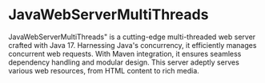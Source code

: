 # JavaWebServerMultiThreads
JavaWebServerMultiThreads" is a cutting-edge multi-threaded web server crafted with Java 17. Harnessing Java's concurrency, it efficiently manages concurrent web requests. With Maven integration, it ensures seamless dependency handling and modular design. This server adeptly serves various web resources, from HTML content to rich media.

